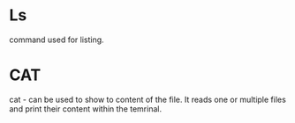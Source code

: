 # Ls
command used for listing.

# CAT 

cat - can be used to show to content of the file. It reads one or multiple files and print their content within the temrinal. 